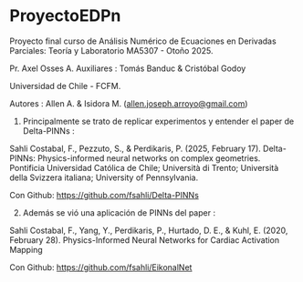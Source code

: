 # ProyectoEDPn

Proyecto final curso de Análisis Numérico de Ecuaciones en Derivadas Parciales: Teoría y Laboratorio MA5307 - Otoño 2025.

Pr. Axel Osses A. 
Auxiliares : Tomás Banduc \& Cristóbal Godoy 

Universidad de Chile - FCFM. 

Autores : Allen A. \& Isidora M. (allen.joseph.arroyo@gmail.com)

1. Principalmente se trato de replicar experimentos y entender el paper de Delta-PINNs :

Sahli Costabal, F., Pezzuto, S., \& Perdikaris, P. (2025, February 17). Delta-PINNs: Physics-informed neural networks on complex geometries. 
Pontificia Universidad Católica de Chile; Università di Trento; Università della Svizzera italiana; University of Pennsylvania.

Con Github:  https://github.com/fsahli/Delta-PINNs


2. Además se vió una aplicación de PINNs del paper : 

Sahli Costabal, F., Yang, Y., Perdikaris, P., Hurtado, D. E., \& Kuhl, E. (2020, February 28). Physics-Informed Neural Networks for Cardiac Activation Mapping

Con Github: https://github.com/fsahli/EikonalNet

